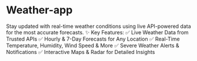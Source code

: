 # Weather-app
Stay updated with real-time weather conditions using live API-powered data for the most accurate forecasts. ✨ Key Features: ✅ Live Weather Data from Trusted APIs ✅ Hourly &amp; 7-Day Forecasts for Any Location ✅ Real-Time Temperature, Humidity, Wind Speed &amp; More ✅ Severe Weather Alerts &amp; Notifications ✅ Interactive Maps &amp; Radar for Detailed Insights
